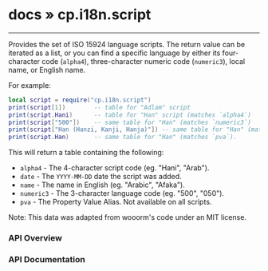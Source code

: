 # [docs](index.md) » cp.i18n.script
---

Provides the set of ISO 15924 language scripts.
The return value can be iterated as a list, or you can find a
specific language by either its four-character code (`alpha4`), three-character numeric code (`numeric3`),
local name, or English name.

For example:

```lua
local script = require("cp.i18n.script")
print(script[1])        -- table for "Adlam" script
print(script.Hani)      -- table for "Han" script (matches `alpha4`)
print(script["500"])    -- same table for "Han" (matches `numeric3`)
print(script["Han (Hanzi, Kanji, Hanja)"]) -- same table for "Han" (matches `name`)
print(script.Han)       -- same table for "Han" (matches `pva`).
```

This will return a table containing the following:
* `alpha4`      - The 4-character script code (eg. "Hani", "Arab").
* `date`        - The `YYYY-MM-DD` date the script was added.
* `name`        - The name in English (eg. "Arabic", "Afaka").
* `numeric3`    - The 3-character language code (eg. "500", "050").
* `pva`         - The Property Value Alias. Not available on all scripts.

Note: This data was adapted from [wooorm's code](https://github.com/wooorm/iso-15924)
under an [MIT license](https://raw.githubusercontent.com/wooorm/iso-15924/master/LICENSE).

<style type="text/css">
	a { text-decoration: none; }
	a:hover { text-decoration: underline; }
	th { background-color: #DDDDDD; vertical-align: top; padding: 3px; }
	td { width: 100%; background-color: #EEEEEE; vertical-align: top; padding: 3px; }
	table { width: 100% ; border: 1px solid #0; text-align: left; }
	section > table table td { width: 0; }
</style>
<link rel="stylesheet" href="../../css/docs.css" type="text/css" media="screen" />
<h3>API Overview</h3>
<ul>
</ul>
<h3>API Documentation</h3>
